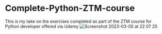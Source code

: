 # Complete-Python-ZTM-course
This is my take on the exercises completed as part of the ZTM course for Python developer offered via Udemy
![Screenshot 2023-03-05 at 22 07 25](https://user-images.githubusercontent.com/28778688/222989005-0bb767b2-49db-4ab1-9576-6de54593b9d8.png)
